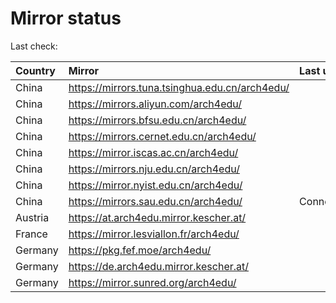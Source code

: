 <script src="./time.js"></script>
# Mirror status
Last check: <script type="text/javascript">localize(1742145530.8833954);</script>

|Country|Mirror|Last update|
|:------|:-----|:----------|
|China|https://mirrors.tuna.tsinghua.edu.cn/arch4edu/|<script type="text/javascript">localize(1742107086);</script>|
|China|https://mirrors.aliyun.com/arch4edu/|<script type="text/javascript">localize(1742107086);</script>|
|China|https://mirrors.bfsu.edu.cn/arch4edu/|<script type="text/javascript">localize(1742107086);</script>|
|China|https://mirrors.cernet.edu.cn/arch4edu/|<script type="text/javascript">localize(1742107086);</script>|
|China|https://mirror.iscas.ac.cn/arch4edu/|<script type="text/javascript">localize(1742107086);</script>|
|China|https://mirrors.nju.edu.cn/arch4edu/|<script type="text/javascript">localize(1742020792);</script>|
|China|https://mirror.nyist.edu.cn/arch4edu/|<script type="text/javascript">localize(1742107086);</script>|
|China|https://mirrors.sau.edu.cn/arch4edu/|ConnectionError|
|Austria|https://at.arch4edu.mirror.kescher.at/|<script type="text/javascript">localize(1742107086);</script>|
|France|https://mirror.lesviallon.fr/arch4edu/|<script type="text/javascript">localize(1742107086);</script>|
|Germany|https://pkg.fef.moe/arch4edu/|<script type="text/javascript">localize(1742107086);</script>|
|Germany|https://de.arch4edu.mirror.kescher.at/|<script type="text/javascript">localize(1742107086);</script>|
|Germany|https://mirror.sunred.org/arch4edu/|<script type="text/javascript">localize(1742107086);</script>|

<script src="./tablefilter/tablefilter.js"></script>
<script src="./table.js"></script>